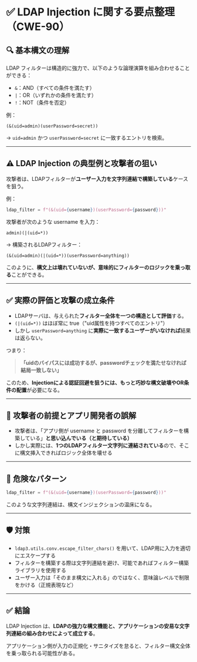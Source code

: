 # ✅ LDAP Injection に関する要点整理（CWE-90）

## 🔍 基本構文の理解

LDAP フィルターは構造的に強力で、以下のような論理演算を組み合わせることができる：

- `&`：AND（すべての条件を満たす）
- `|`：OR（いずれかの条件を満たす）
- `!`：NOT（条件を否定）

例：
```ldap
(&(uid=admin)(userPassword=secret))
```
→ `uid=admin` かつ `userPassword=secret` に一致するエントリを検索。

---

## ⚠️ LDAP Injection の典型例と攻撃者の狙い

攻撃者は、LDAPフィルターが**ユーザー入力を文字列連結で構築している**ケースを狙う。

例：

```python
ldap_filter = f"(&(uid={username})(userPassword={password}))"
```

攻撃者が次のような username を入力：

```text
admin)(|(uid=*))
```

→ 構築されるLDAPフィルター：

```ldap
(&(uid=admin)(|(uid=*))(userPassword=anything))
```

このように、**構文上は壊れていないが、意味的にフィルターのロジックを乗っ取る**ことができる。

---

## ✅ 実際の評価と攻撃の成立条件

- LDAPサーバは、与えられた**フィルター全体を一つの構造として評価**する。
- `(|(uid=*))` はほぼ常に true（"uid属性を持つすべてのエントリ"）
- しかし `userPassword=anything` に**実際に一致するユーザーがいなければ**結果は返らない。

つまり：

> **「uidのバイパスには成功するが、passwordチェックを満たせなければ結局一致しない」**

このため、**Injectionによる認証回避を狙うには、もっと巧妙な構文破壊やOR条件の配置**が必要になる。

---

## 🧠 攻撃者の前提とアプリ開発者の誤解

- 攻撃者は、「アプリ側が username と password を分離してフィルターを構築している」**と思い込んでいる（と期待している）**
- しかし実際には、**1つのLDAPフィルター文字列に連結されている**ので、そこに構文挿入できればロジック全体を壊せる

---

## 🚨 危険なパターン

```python
ldap_filter = f"(&(uid={username})(userPassword={password}))"
```

このような文字列連結は、構文インジェクションの温床になる。

---

## 🛡️ 対策

- `ldap3.utils.conv.escape_filter_chars()` を用いて、LDAP用に入力を適切にエスケープする
- フィルターを構築する際は文字列連結を避け、可能であればフィルター構築ライブラリを使用する
- ユーザー入力は「そのまま構文に入れる」のではなく、意味論レベルで制限をかける（正規表現など）

---

## ✅ 結論

LDAP Injection は、**LDAPの強力な構文機能と、アプリケーションの安易な文字列連結の組み合わせによって成立する**。

アプリケーション側が入力の正規化・サニタイズを怠ると、フィルター構文全体を乗っ取られる可能性がある。
